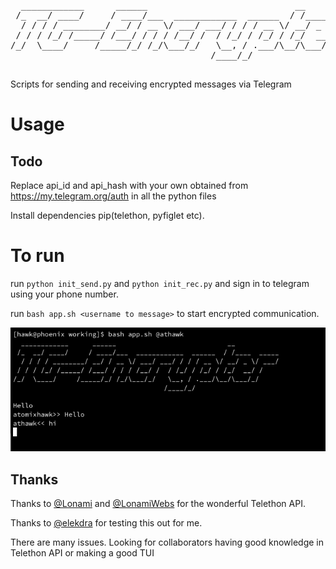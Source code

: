 <pre>
  ____________      ______                            __           
 /_  __/ ____/     / ____/___  ____________  ______  / /____  _____
  / / / / ________/ __/ / __ \/ ___/ ___/ / / / __ \/ __/ _ \/ ___/
 / / / /_/ /_____/ /___/ / / / /__/ /  / /_/ / /_/ / /_/  __/ /    
/_/  \____/     /_____/_/ /_/\___/_/   \__, / .___/\__/\___/_/     
                                      /____/_/                    
  </pre>
 
 Scripts for sending and receiving encrypted messages via Telegram
 
 # Usage
 ## Todo
 
 Replace api_id and api_hash with your own obtained from https://my.telegram.org/auth in all the python files
 
 Install dependencies pip(telethon, pyfiglet etc).
 
 # To run
 
 run `python init_send.py` and `python init_rec.py` and sign in to telegram using your phone number.
 
 run `bash app.sh <username to message>` to start encrypted communication.

<img src="ex.png" alt="Example">

## Thanks

Thanks to <a href=https://github.com/lonami>@Lonami</a> and <a href=https://github.com/LonamiWebs>@LonamiWebs</a> for the wonderful Telethon API.

Thanks to <a href=https://github.com/elekdra>@elekdra</a> for testing this out for me.

There are many issues. Looking for collaborators having good knowledge in Telethon API or making a good TUI
